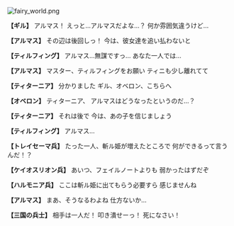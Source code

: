 
![fairy_world.png](../images/backgrounds/fairy_world.png)

**【ギル】**
アルマス！
えっと…アルマスだよな…？
何か雰囲気違うけど…

**【アルマス】**
その辺は後回しっ！
今は、彼女達を追い払わないと

**【ティルフィング】**
アルマス…無謀ですっ…
あなた一人では…

**【アルマス】**
マスター、ティルフィングをお願い
ティニも少し離れてて

**【ティターニア】**
分かりました
ギル、オベロン、こちらへ

**【オベロン】**
ティターニア、
アルマスはどうなったというのだ…？

**【ティターニア】**
それは後で
今は、あの子を信じましょう

**【ティルフィング】**
アルマス…

**【トレイセーマ兵】**
たった一人、斬ル姫が増えたところで
何ができるって言うんだ！？

**【ケイオスリオン兵】**
あいつ、フェイルノートよりも
弱かったはずだぞ

**【ハルモニア兵】**
ここは斬ル姫に出てもらう必要すら
感じませんね

**【アルマス】**
まあ、そうなるわよね
仕方ないか…

**【三国の兵士】**
相手は一人だ！
叩き潰せーっ！
死になさい！